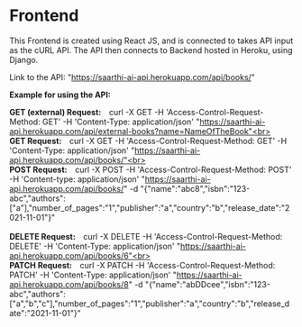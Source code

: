 # Frontend

This Frontend is created using React JS, and is connected to takes API input as the cURL API. The API then connects to Backend hosted in Heroku, using Django.


Link to the API:
"https://saarthi-ai-api.herokuapp.com/api/books/"

__Example for using the API:__

<b>GET (external) Request:</b>&emsp;curl -X GET -H 'Access-Control-Request-Method: GET' -H 'Content-Type: application/json' "https://saarthi-ai-api.herokuapp.com/api/external-books?name=NameOfTheBook"<br><br>
<b>GET Request:</b>&emsp;curl -X GET -H 'Access-Control-Request-Method: GET' -H 'Content-Type: application/json' "https://saarthi-ai-api.herokuapp.com/api/books/"<br><br>
<b>POST Request:</b>&emsp;curl -X POST -H 'Access-Control-Request-Method: POST' -H 'Content-type: application/json' "https://saarthi-ai-api.herokuapp.com/api/books/" -d "{"name":"abc8","isbn":"123-abc","authors":["a"],"number_of_pages":"1","publisher":"a","country":"b","release_date":"2021-11-01"}"<br><br>
<b>DELETE Request:</b>&emsp;curl -X DELETE -H 'Access-Control-Request-Method: DELETE' -H 'Content-Type: application/json' "https://saarthi-ai-api.herokuapp.com/api/books/6"<br><br>
<b>PATCH Request:</b>&emsp;curl -X PATCH -H 'Access-Control-Request-Method: PATCH' -H 'Content-Type: application/json' "https://saarthi-ai-api.herokuapp.com/api/books/8" -d "{"name":"abDDcee","isbn":"123-abc","authors":["a","b","c"],"number_of_pages":"1","publisher":"a","country":"b","release_date":"2021-11-01"}"<br><br>